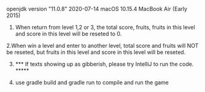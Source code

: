openjdk version "11.0.8" 2020-07-14
macOS 10.15.4 MacBook Air (Early 2015)

1. When return from level 1,2 or 3, the total score, fruits,
fruits in this level and score in this level will be reseted to 0.

2.When win a level and enter to another level, total score and fruits will NOT
be reseted, but fruits in this level and score in this level will be reseted.

3. *** If texts showing up as gibberish, please try IntelliJ to run the code.  *****

4. use gradle build and gradle run to compile and run the game
